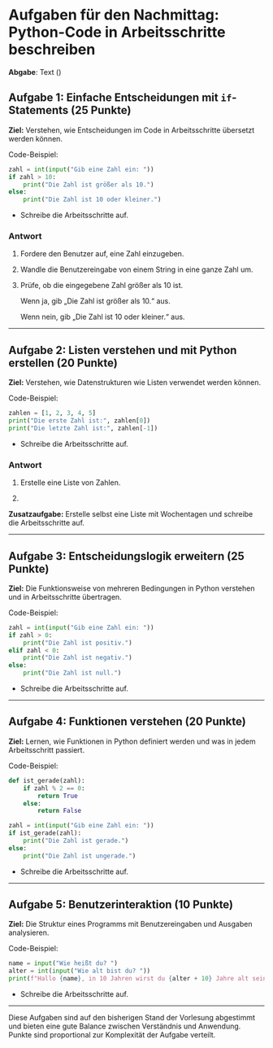 # Aufgaben für den Nachmittag: Python-Code in Arbeitsschritte beschreiben

**Abgabe**: Text ()

## Aufgabe 1: Einfache Entscheidungen mit `if`-Statements (25 Punkte)

**Ziel:** Verstehen, wie Entscheidungen im Code in Arbeitsschritte übersetzt werden können.

Code-Beispiel:

```python
zahl = int(input("Gib eine Zahl ein: "))
if zahl > 10:
    print("Die Zahl ist größer als 10.")
else:
    print("Die Zahl ist 10 oder kleiner.")
```

- Schreibe die Arbeitsschritte auf.

### Antwort 

1. Fordere den Benutzer auf, eine Zahl einzugeben.

2. Wandle die Benutzereingabe von einem String in eine ganze Zahl um.

3. Prüfe, ob die eingegebene Zahl größer als 10 ist.

   Wenn ja, gib „Die Zahl ist größer als 10.“ aus.

   Wenn nein, gib „Die Zahl ist 10 oder kleiner.“ aus.

---

## Aufgabe 2: Listen verstehen und mit Python erstellen (20 Punkte)

**Ziel:** Verstehen, wie Datenstrukturen wie Listen verwendet werden können.

Code-Beispiel:

```python
zahlen = [1, 2, 3, 4, 5]
print("Die erste Zahl ist:", zahlen[0])
print("Die letzte Zahl ist:", zahlen[-1])
```

- Schreibe die Arbeitsschritte auf.

### Antwort 

1. Erstelle eine Liste von Zahlen.

2. 

**Zusatzaufgabe:** Erstelle selbst eine Liste mit Wochentagen und schreibe die Arbeitsschritte auf.

---

## Aufgabe 3: Entscheidungslogik erweitern (25 Punkte)

**Ziel:** Die Funktionsweise von mehreren Bedingungen in Python verstehen und in Arbeitsschritte übertragen.

Code-Beispiel:

```python
zahl = int(input("Gib eine Zahl ein: "))
if zahl > 0:
    print("Die Zahl ist positiv.")
elif zahl < 0:
    print("Die Zahl ist negativ.")
else:
    print("Die Zahl ist null.")
```

- Schreibe die Arbeitsschritte auf.

---

## Aufgabe 4: Funktionen verstehen (20 Punkte)

**Ziel:** Lernen, wie Funktionen in Python definiert werden und was in jedem Arbeitsschritt passiert.

Code-Beispiel:

```python
def ist_gerade(zahl):
    if zahl % 2 == 0:
        return True
    else:
        return False

zahl = int(input("Gib eine Zahl ein: "))
if ist_gerade(zahl):
    print("Die Zahl ist gerade.")
else:
    print("Die Zahl ist ungerade.")
```

- Schreibe die Arbeitsschritte auf.

---

## Aufgabe 5: Benutzerinteraktion (10 Punkte)

**Ziel:** Die Struktur eines Programms mit Benutzereingaben und Ausgaben analysieren.

Code-Beispiel:

```python
name = input("Wie heißt du? ")
alter = int(input("Wie alt bist du? "))
print(f"Hallo {name}, in 10 Jahren wirst du {alter + 10} Jahre alt sein!")
```

- Schreibe die Arbeitsschritte auf.

---

Diese Aufgaben sind auf den bisherigen Stand der Vorlesung abgestimmt und bieten eine gute Balance zwischen Verständnis und Anwendung. Punkte sind proportional zur Komplexität der Aufgabe verteilt.